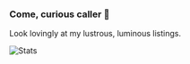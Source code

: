 ### Come, curious caller 👋

Look lovingly at my lustrous, luminous listings.


![Stats](https://github-readme-stats.vercel.app/api?username=lorenzosapora&count_private=true)
